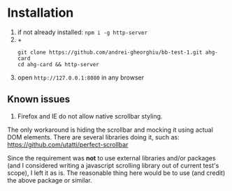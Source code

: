 # Installation

1. if not already installed: `npm i -g http-server`
2.  \+
    ```
    git clone https://github.com/andrei-gheorghiu/bb-test-1.git ahg-card
    cd ahg-card && http-server
    ```
3.  open `http://127.0.0.1:8080` in any browser 

## Known issues

1. Firefox and IE do not allow native scrollbar styling. 

The only workaround is hiding the scrollbar and mocking it using actual DOM elements. There are several libraries doing it, such as: https://github.com/utatti/perfect-scrollbar 

Since the requirement was **not** to use external libraries and/or packages (and I considered writing a javascript scrolling library out of current test's scope), I left it as is. The reasonable thing here would be to use (and credit) the above package or similar.
  
